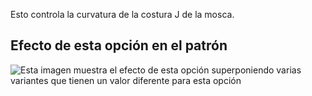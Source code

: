 Esto controla la curvatura de la costura J de la mosca.

## Efecto de esta opción en el patrón

![Esta imagen muestra el efecto de esta opción superponiendo varias variantes que tienen un valor diferente para esta opción](charlie_flycurve_sample.svg "Efecto de esta opción en el patrón")
